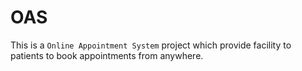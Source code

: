 # OAS
This is a `Online Appointment System` project which provide facility to patients to book appointments from anywhere.
